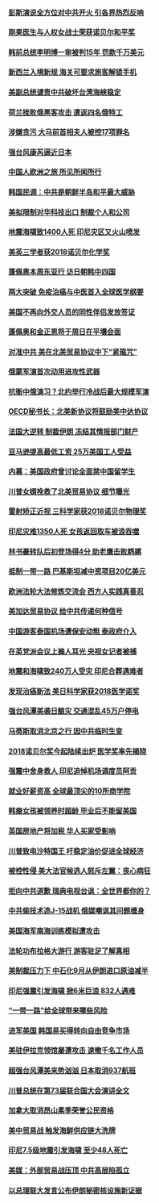 #### [彭斯演说全方位对中共开火 引各界热烈反响](../pages/nsc418/n10763272.md?t=10060022?t=10051531) 

#### [刚果医生与人权女战士荣获诺贝尔和平奖](../pages/nsc418/n10763082.md?t=10060022?t=10051531) 

#### [韩前总统李明博一审被判15年 罚款千万美元](../pages/nsc418/n10762822.md?t=10060022?t=10051531) 

#### [新西兰入境新规 海关可要求旅客解锁手机](../pages/nsc418/n10762852.md?t=10060022?t=10051531) 

#### [美副总统谴责中共破坏台湾海峡稳定](../pages/nsc418/n10761433.md?t=10060022?t=10051531) 

#### [荷兰挫败俄黑客攻击 遣返四名俄特工](../pages/nsc418/n10760997.md?t=10060022?t=10051531) 

#### [涉嫌贪污 大马前首相夫人被控17项罪名](../pages/nsc418/n10760600.md?t=10060022?t=10051531) 

#### [强台风康芮逼近日本](../pages/nsc418/n10760088.md?t=10060022?t=10051531) 

#### [中国人欧洲之旅 所见所闻所行](../pages/nsc418/n10754227.md?t=10060022?t=10051531) 

#### [韩国民调：中共是朝鲜半岛和平最大威胁](../pages/nsc418/n10758812.md?t=10060022?t=10051531) 

#### [美拟限制对华科技出口 制裁个人和公司](../pages/nsc418/n10758676.md?t=10060022?t=10051531) 

#### [地震海啸致1400人死 印尼灾区又火山喷发](../pages/nsc418/n10758655.md?t=10060022?t=10051531) 

#### [美英三学者获2018诺贝尔化学奖](../pages/nsc418/n10758250.md?t=10060022?t=10051531) 

#### [蓬佩奥本周东亚行 访日朝韩中四国](../pages/nsc418/n10757819.md?t=10060022?t=10051531) 

#### [两大突破 免疫治癌与中医首入全球医学纲要](../pages/nsc418/n10757153.md?t=10060022?t=10051531) 

#### [美国不再向外交人员的同性伴侣发放签证](../pages/nsc418/n10756972.md?t=10060022?t=10051531) 

#### [蓬佩奥和金正恩将于周日在平壤会面](../pages/nsc418/n10756821.md?t=10060022?t=10051531) 

#### [对准中共 美在北美贸易协议中下“紧箍咒”](../pages/nsc418/n10756876.md?t=10060022?t=10051531) 

#### [俄蒙军演首次动用进攻性武器](../pages/nsc418/n10756836.md?t=10060022?t=10051531) 

#### [抗衡中俄演习？北约举行冷战后最大规模军演](../pages/nsc418/n10756682.md?t=10060022?t=10051531) 

#### [OECD秘书长：北美新协议将鼓励美中达协议](../pages/nsc418/n10756498.md?t=10060022?t=10051531) 

#### [法国大逆转 制裁伊朗 冻结其情报部门财产](../pages/nsc418/n10756287.md?t=10060022?t=10051531) 

#### [亚马逊提高最低工资 25万美国工人受益](../pages/nsc418/n10756248.md?t=10060022?t=10051531) 

#### [内幕：美国政府曾讨论全面禁中国留学生](../pages/nsc418/n10756116.md?t=10060022?t=10051531) 

#### [川普女婿挽救了北美贸易协议 细节曝光](../pages/nsc418/n10756114.md?t=10060022?t=10051531) 

#### [雷射矫正近视 三科学家获2018诺贝尔物理奖](../pages/nsc418/n10755796.md?t=10060022?t=10051531) 

#### [印尼灾难1350人死 女孩返回取车被浪吞噬](../pages/nsc418/n10755562.md?t=10060022?t=10051531) 

#### [林书豪转队后初登场得4分 助老鹰击败鹈鹕](../pages/nsc418/n10755398.md?t=10060022?t=10051531) 

#### [抵制一带一路 巴基斯坦减中资项目20亿美元](../pages/nsc418/n10754852.md?t=10060022?t=10051531) 

#### [欧洲法轮大法修炼交流会 西方人实践真善忍](../pages/nsc418/n10753531.md?t=10060022?t=10051531) 

#### [美加达贸易协议 给中共传递何种信号](../pages/nsc418/n10754031.md?t=10060022?t=10051531) 

#### [中国游客泰国机场遭保安动粗 泰政府介入](../pages/nsc418/n10754049.md?t=10060022?t=10051531) 

#### [在英党派会议上搧人耳光 央视女记者被捕](../pages/nsc418/n10753976.md?t=10060022?t=10051531) 

#### [地震和海啸致240万人受灾 印尼合葬遇难者](../pages/nsc418/n10753947.md?t=10060022?t=10051531) 

#### [发现治癌新法 美日科学家获2018医学诺奖](../pages/nsc418/n10753580.md?t=10060022?t=10051531) 

#### [强台风潭美袭日酿灾 交通混乱45万户停电](../pages/nsc418/n10753512.md?t=10060022?t=10051531) 

#### [马蒂斯取消北京之行 因中共临时生变](../pages/nsc418/n10753298.md?t=10060022?t=10051531) 

#### [2018诺贝尔奖今起陆续出炉 医学奖率先揭晓](../pages/nsc418/n10753118.md?t=10060022?t=10051531) 

#### [强震中舍身救人 印尼追悼机场调度员阿贡](../pages/nsc418/n10752506.md?t=10060022?t=10051531) 

#### [就业好薪资高 全球最顶尖的10所商学院](../pages/nsc418/n10752631.md?t=10060022?t=10051531) 

#### [韩裔女孩被领养时超龄 毕业后不能留美国](../pages/nsc418/n10752626.md?t=10060022?t=10051531) 

#### [英国房地产将加税 华人买家受影响](../pages/nsc418/n10751736.md?t=10060022?t=10051531) 

#### [川普致电沙特国王 吁稳定油价促进全球经济](../pages/nsc418/n10751523.md?t=10060022?t=10051531) 

#### [被控性侵 美大法官候选人怒斥左翼：丧心病狂](../pages/nsc418/n10751230.md?t=10060022?t=10051531) 

#### [拒向中共道歉 瑞典电视台讽：全世界都你的？](../pages/nsc418/n10750912.md?t=10060022?t=10051531) 

#### [中共偷技术造J-15战机 俄媒嘲讽其问题缠身](../pages/nsc418/n10747129.md?t=10060022?t=10051531) 

#### [美国海军南海训练模拟遭攻击](../pages/nsc418/n10750478.md?t=10060022?t=10051531) 

#### [法轮功布拉格大游行 游客驻足了解真相](../pages/nsc418/n10749360.md?t=10060022?t=10051531) 

#### [美制裁压力下 中石化9月从伊朗进口原油减半](../pages/nsc418/n10750277.md?t=10060022?t=10051531) 

#### [印尼强震引发海啸 掀6米巨浪 832人遇难](../pages/nsc418/n10750394.md?t=10060022?t=10051531) 

#### [“一带一路”给全球带来哪些风险](../pages/nsc418/n10742788.md?t=10060022?t=10051531) 

#### [进军美国 韩国易买得转向自由竞争市场](../pages/nsc418/n10749943.md?t=10060022?t=10051531) 

#### [美驻伊拉克领馆屡遭攻击 速撤千名工作人员](../pages/nsc418/n10749876.md?t=10060022?t=10051531) 

#### [超强台风潭美来势汹汹 日本取消937航班](../pages/nsc418/n10749367.md?t=10060022?t=10051531) 

#### [川普总统在第73届联合国大会演讲全文](../pages/nsc418/n10749015.md?t=10060022?t=10051531) 

#### [加拿大取消昂山素季荣誉公民资格](../pages/nsc418/n10748982.md?t=10060022?t=10051531) 

#### [美中贸易战 触发海鲜供应链大洗牌](../pages/nsc418/n10749136.md?t=10060022?t=10051531) 

#### [印尼7.5级地震引发海啸 至少48人死亡](../pages/nsc418/n10748646.md?t=10060022?t=10051531) 

#### [美媒：外部贸易战压顶 中共高层陷孤立](../pages/nsc418/n10748592.md?t=10060022?t=10051531) 

#### [以总理联大发言公布伊朗秘密核设施新证据](../pages/nsc418/n10747225.md?t=10060022?t=10051531) 

